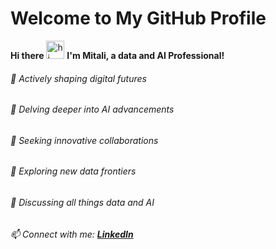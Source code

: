 # Welcome to My GitHub Profile

**Hi there** <img src="https://user-images.githubusercontent.com/1303154/88677602-1635ba80-d120-11ea-84d8-d263ba5fc3c0.gif" width="29" alt="hi"> 
**I'm Mitali, a data and AI Professional!**

###### 🔭 Actively shaping digital futures
###### 🌱 Delving deeper into AI advancements
###### 👯 Seeking innovative collaborations
###### 🤔 Exploring new data frontiers
###### 💬 Discussing all things data and AI
###### 📫 Connect with me: <b><a href='https://www.linkedin.com/in/mitalibansal' target='_blank'>LinkedIn</a></b>
